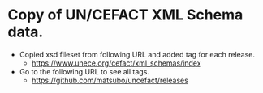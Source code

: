 # Copy of UN/CEFACT XML Schema data.

- Copied xsd fileset from following URL and added tag for each release.
  - https://www.unece.org/cefact/xml_schemas/index
- Go to the following URL to see all tags.
  - https://github.com/matsubo/uncefact/releases



